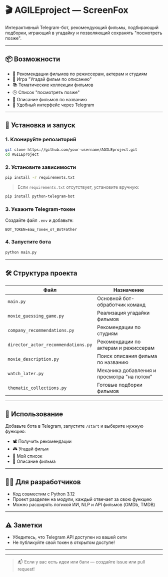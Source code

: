 # 🎬 AGILEproject — ScreenFox

Интерактивный Telegram-бот, рекомендующий фильмы, подбирающий подборки, играющий в угадайку и позволяющий сохранять "посмотреть позже".

---

## 📦 Возможности

- 🎥 Рекомендации фильмов по режиссерам, актерам и студиям
- 🧠 Игра "Угадай фильм по описанию"
- 📚 Тематические коллекции фильмов
- 🕒 Список "посмотреть позже"
- 📌 Описание фильмов по названию
- 🤖 Удобный интерфейс через Telegram

---

## 🚀 Установка и запуск

### 1. Клонируйте репозиторий
```bash
git clone https://github.com/your-username/AGILEproject.git
cd AGILEproject
```

### 2. Установите зависимости
```bash
pip install -r requirements.txt
```

> Если `requirements.txt` отсутствует, установите вручную:
```bash
pip install python-telegram-bot
```

### 3. Укажите Telegram-токен
Создайте файл `.env` и добавьте:
```
BOT_TOKEN=ваш_токен_от_BotFather
```

### 4. Запустите бота
```bash
python main.py
```

---

## 🛠 Структура проекта

| Файл                          | Назначение                                      |
|------------------------------|--------------------------------------------------|
| `main.py`                    | Основной бот-обработчик команд                   |
| `movie_guessing_game.py`     | Реализация угадайки фильмов                      |
| `company_recommendations.py` | Рекомендации по студиям                         |
| `director_actor_recommendations.py` | Рекомендации по актерам и режиссерам    |
| `movie_description.py`       | Поиск описания фильма по названию               |
| `watch_later.py`             | Механика добавления и просмотра "на потом"      |
| `thematic_collections.py`    | Готовые подборки фильмов                        |

---

## 📲 Использование

Добавьте бота в Telegram, запустите `/start` и выберите нужную функцию:

- 📽 Получить рекомендации
- 🎮 Угадай фильм
- 🧾 Мой список
- 📖 Описание фильма

---

## 👨‍💻 Для разработчиков

- Код совместим с Python 3.12
- Проект разделен на модули, каждый отвечает за свою функцию
- Можно расширять логикой ИИ, NLP и API фильмов (OMDb, TMDB)

---

## ⚠️ Заметки

- Убедитесь, что Telegram API доступен из вашей сети
- Не публикуйте свой токен в открытом доступе!

---

---

> 📬 Если у вас есть идеи или баги — создайте issue или pull request!
